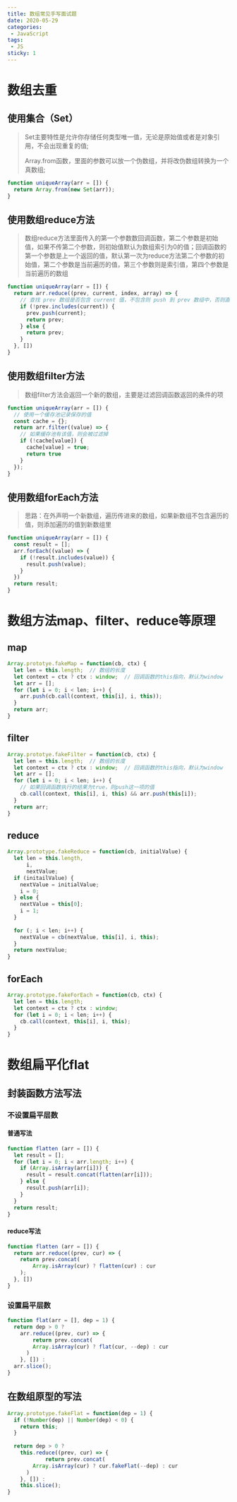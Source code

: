 ```yaml
---
title: 数组常见手写面试题
date: 2020-05-29
categories:
 - JavaScript
tags:
 - JS
sticky: 1
---
```




# 数组去重

## 使用集合（Set）

> Set主要特性是允许你存储任何类型唯一值，无论是原始值或者是对象引用，不会出现重复的值;
>
> Array.from函数，里面的参数可以放一个伪数组，并将改伪数组转换为一个真数组;

```js
function uniqueArray(arr = []) {
  return Array.from(new Set(arr));
}
```



## 使用数组reduce方法

> 数组reduce方法里面传入的第一个参数数回调函数，第二个参数是初始值，如果不传第二个参数，则初始值默认为数组索引为0的值；回调函数的第一个参数是上一个返回的值，默认第一次为reduce方法第二个参数的初始值，第二个参数是当前遍历的值，第三个参数则是索引值，第四个参数是当前遍历的数组

```js
function uniqueArray(arr = []) {
  return arr.reduce((prev, current, index, array) => {
    // 查找 prev 数组是否包含 current 值，不包含则 push 到 prev 数组中，否则直接返回 prev
    if (!prev.includes(current)) {
      prev.push(current);
      return prev;
    } else {
      return prev;
    }
  }, [])
}
```



## 使用数组filter方法

> 数组filter方法会返回一个新的数组，主要是过滤回调函数返回的条件的项

```js
function uniqueArray(arr = []) {
  // 使用一个缓存池记录保存的值
  const cache = {};
  return arr.filter((value) => {
    // 如果缓存池有该值，则会被过滤掉
    if (!cache[value]) {
      cache[value] = true;
      return true
    }
  });
}
```



## 使用数组forEach方法

> 思路：在外声明一个新数组，遍历传进来的数组，如果新数组不包含遍历的值，则添加遍历的值到新数组里

```js
function uniqueArray(arr = []) {
  const result = [];
  arr.forEach((value) => {
    if (!result.includes(value)) {
      result.push(value);
    }
  })
  return result;
}
```



# 数组方法map、filter、reduce等原理

## map

```js
Array.prototye.fakeMap = function(cb, ctx) {
  let len = this.length;  // 数组的长度
  let context = ctx ? ctx : window;  // 回调函数的this指向，默认为window
  let arr = [];
  for (let i = 0; i < len; i++) {
    arr.push(cb.call(context, this[i], i, this));
  }
  return arr;
}
```



## filter

```js
Array.prototye.fakeFilter = function(cb, ctx) {
  let len = this.length;  // 数组的长度
  let context = ctx ? ctx : window;  // 回调函数的this指向，默认为window
  let arr = [];
  for (let i = 0; i < len; i++) {
    // 如果回调函数执行的结果为true，则push这一项的值
    cb.call(context, this[i], i, this) && arr.push(this[i]);
  }
  return arr;
}
```



## reduce

```js
Array.prototype.fakeReduce = function(cb, initialValue) {
  let len = this.length,
      i,
      nextValue;
  if (initailValue) {
    nextValue = initialValue;
    i = 0;
  } else {
    nextValue = this[0];
    i = 1;
  }
  
  for (; i < len; i++) {
    nextValue = cb(nextValue, this[i], i, this);
  }
  return nextValue;
}
```



## forEach

```js
Array.prototype.fakeForEach = function(cb, ctx) {
  let len = this.length;
  let context = ctx ? ctx : window;
  for (let i = 0; i < len; i++) {
    cb.call(context, this[i], i, this);
  }
} 
```



# 数组扁平化flat

## 封装函数方法写法

### 不设置扁平层数

#### 普通写法

```js
function flatten (arr = []) {
  let result = [];
  for (let i = 0; i < arr.length; i++) {
    if (Array.isArray(arr[i])) {
      result = result.concat(flatten(arr[i]));
    } else {
      result.push(arr[i]);
    }
  }
  return result;
}
```



#### reduce写法

```js
function flatten (arr = []) {
  return arr.reduce((prev, cur) => {
    return prev.concat(
    	Array.isArray(cur) ? flatten(cur) : cur
    );
  }, [])
}
```



### 设置扁平层数

```js
function flat(arr = [], dep = 1) {
  return dep > 0 ?
    arr.reduce((prev, cur) => {
    	return prev.concat(
      	Array.isArray(cur) ? flat(cur, --dep) : cur
      )
  	}, []) :
  arr.slice();
}
```



## 在数组原型的写法

```js
Array.prototype.fakeFlat = function(dep = 1) {
  if (!Number(dep) || Number(dep) < 0) {
    return this;
  }
  
  return dep > 0 ?
    this.reduce((prev, cur) => {
			return prev.concat(
      	Array.isArray(cur) ? cur.fakeFlat(--dep) : cur
      )
  	}, []) :
  	this.slice();
}
```


